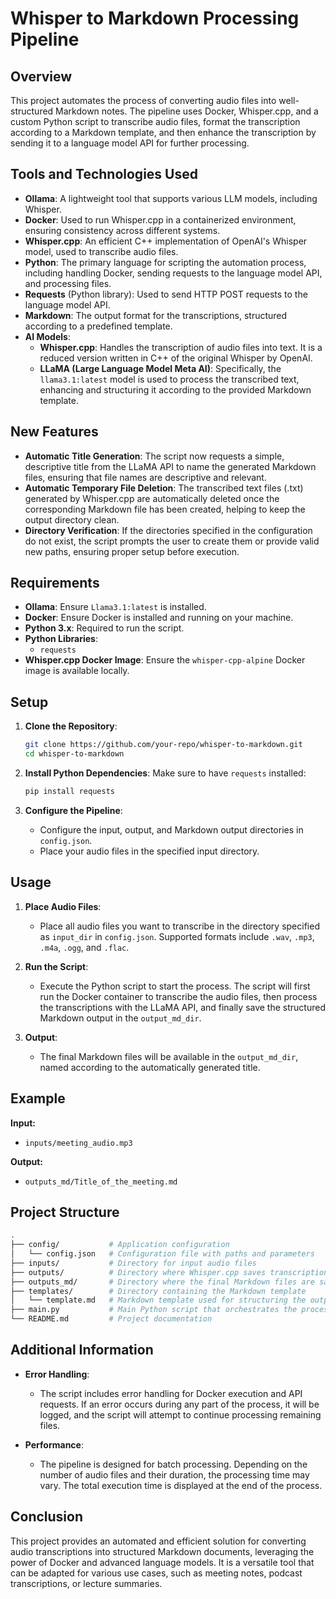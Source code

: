 
# Whisper to Markdown Processing Pipeline

## Overview

This project automates the process of converting audio files into well-structured Markdown notes. The pipeline uses Docker, Whisper.cpp, and a custom Python script to transcribe audio files, format the transcription according to a Markdown template, and then enhance the transcription by sending it to a language model API for further processing.

## Tools and Technologies Used

- **Ollama**: A lightweight tool that supports various LLM models, including Whisper.
- **Docker**: Used to run Whisper.cpp in a containerized environment, ensuring consistency across different systems.
- **Whisper.cpp**: An efficient C++ implementation of OpenAI's Whisper model, used to transcribe audio files.
- **Python**: The primary language for scripting the automation process, including handling Docker, sending requests to the language model API, and processing files.
- **Requests** (Python library): Used to send HTTP POST requests to the language model API.
- **Markdown**: The output format for the transcriptions, structured according to a predefined template.
- **AI Models**:
    - **Whisper.cpp**: Handles the transcription of audio files into text. It is a reduced version written in C++ of the original Whisper by OpenAI.
    - **LLaMA (Large Language Model Meta AI)**: Specifically, the `llama3.1:latest` model is used to process the transcribed text, enhancing and structuring it according to the provided Markdown template.

## New Features

- **Automatic Title Generation**: The script now requests a simple, descriptive title from the LLaMA API to name the generated Markdown files, ensuring that file names are descriptive and relevant.
- **Automatic Temporary File Deletion**: The transcribed text files (.txt) generated by Whisper.cpp are automatically deleted once the corresponding Markdown file has been created, helping to keep the output directory clean.
- **Directory Verification**: If the directories specified in the configuration do not exist, the script prompts the user to create them or provide valid new paths, ensuring proper setup before execution.

## Requirements

- **Ollama**: Ensure `Llama3.1:latest` is installed.
- **Docker**: Ensure Docker is installed and running on your machine.
- **Python 3.x**: Required to run the script.
- **Python Libraries**:
  - `requests`
- **Whisper.cpp Docker Image**: Ensure the `whisper-cpp-alpine` Docker image is available locally.

## Setup

1. **Clone the Repository**:
   ```bash
   git clone https://github.com/your-repo/whisper-to-markdown.git
   cd whisper-to-markdown
   ```

2. **Install Python Dependencies**:
   Make sure to have `requests` installed:
   ```bash
   pip install requests
   ```

3. **Configure the Pipeline**:
   - Configure the input, output, and Markdown output directories in `config.json`.
   - Place your audio files in the specified input directory.

## Usage

1. **Place Audio Files**:
   - Place all audio files you want to transcribe in the directory specified as `input_dir` in `config.json`. Supported formats include `.wav`, `.mp3`, `.m4a`, `.ogg`, and `.flac`.

2. **Run the Script**:
   - Execute the Python script to start the process. The script will first run the Docker container to transcribe the audio files, then process the transcriptions with the LLaMA API, and finally save the structured Markdown output in the `output_md_dir`.

3. **Output**:
   - The final Markdown files will be available in the `output_md_dir`, named according to the automatically generated title.

## Example

**Input:**

- `inputs/meeting_audio.mp3`

**Output:**

- `outputs_md/Title_of_the_meeting.md`

## Project Structure

```bash
.
├── config/           # Application configuration
│   └── config.json   # Configuration file with paths and parameters
├── inputs/           # Directory for input audio files
├── outputs/          # Directory where Whisper.cpp saves transcriptions
├── outputs_md/       # Directory where the final Markdown files are saved
├── templates/        # Directory containing the Markdown template
│   └── template.md   # Markdown template used for structuring the output
├── main.py           # Main Python script that orchestrates the process
└── README.md         # Project documentation
```

## Additional Information

- **Error Handling**:
  - The script includes error handling for Docker execution and API requests. If an error occurs during any part of the process, it will be logged, and the script will attempt to continue processing remaining files.

- **Performance**:
  - The pipeline is designed for batch processing. Depending on the number of audio files and their duration, the processing time may vary. The total execution time is displayed at the end of the process.

## Conclusion

This project provides an automated and efficient solution for converting audio transcriptions into structured Markdown documents, leveraging the power of Docker and advanced language models. It is a versatile tool that can be adapted for various use cases, such as meeting notes, podcast transcriptions, or lecture summaries.
